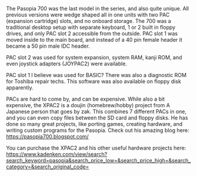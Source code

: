 The Pasopia 700 was the last model in the series, and also quite unique. All previous versions were wedge shaped all in one units with two PAC (expansion cartridge) slots, and no onboard storage. The 700 was a traditional desktop setup with separate keyboard, 1 or 2 built in floppy drives, and only PAC slot 2 accessible from the outside. PAC slot 1 was moved inside to the main board, and instead of a 40 pin female header it became a 50 pin male IDC header. 

PAC slot 2 was used for system expansion, system RAM, kanji ROM, and even joystick adapters (JOYPAC2) were available.

PAC slot 1 I believe was used for BASIC? There was also a diagnostic ROM for Toshiba repair techs. This software was also available on floppy disk apparently.

PACs are hard to come by, and can be expensive. While also a bit expensive, the XPAC2 is a doujin (homebrew/hobby) project from A Japanese person that goes by zak. This combines 7 different PACs in one, and you can even copy files between the SD card and floppy disks. He has done so many great projects, like porting games, creating hardware, and writing custom programs for the Pasopia. Check out his amazing blog here: https://pasopia700.blogspot.com/

You can purchase the XPAC2 and his other useful hardware projects here: https://www.kadenken.com/view/search?search_keyword=pasopia&search_price_low=&search_price_high=&search_category=&search_original_code=
